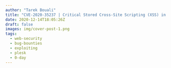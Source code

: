 ```yaml
---
author: "Tarek Bouali"
title: "CVE-2020-35237 | Critical Stored Cross-Site Scripting (XSS) in Plesk Obsidian"
date: 2020-12-14T18:05:26Z
draft: false
images: img/cover-post-1.png
tags:
  - web-security
  - bug-bounties
  - exploiting
  - plesk
  - 0-day
---
```


